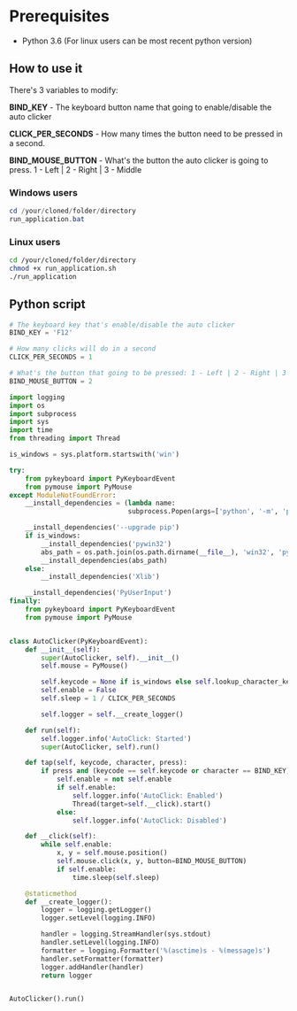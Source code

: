 # Prerequisites

- Python 3.6 (For linux users can be most recent python version)

## How to use it
There's 3 variables to modify:

**BIND_KEY** - The keyboard button name that going to enable/disable the auto clicker

**CLICK_PER_SECONDS** - How many times the button need to be pressed in a second.

**BIND_MOUSE_BUTTON** - What's the button the auto clicker is going to press. 1 - Left | 2 - Right | 3 - Middle

### Windows users
```powershell
cd /your/cloned/folder/directory
run_application.bat
```

### Linux users
```bash
cd /your/cloned/folder/directory
chmod +x run_application.sh
./run_application
```

## Python script
```python
# The keyboard key that's enable/disable the auto clicker
BIND_KEY = 'F12'

# How many clicks will do in a second
CLICK_PER_SECONDS = 1

# What's the button that going to be pressed: 1 - Left | 2 - Right | 3 - Middle
BIND_MOUSE_BUTTON = 2

import logging
import os
import subprocess
import sys
import time
from threading import Thread

is_windows = sys.platform.startswith('win')

try:
    from pykeyboard import PyKeyboardEvent
    from pymouse import PyMouse
except ModuleNotFoundError:
    __install_dependencies = (lambda name:
                              subprocess.Popen(args=['python', '-m', 'pip', 'install', *name.split(' ')]).communicate())

    __install_dependencies('--upgrade pip')
    if is_windows:
        __install_dependencies('pywin32')
        abs_path = os.path.join(os.path.dirname(__file__), 'win32', 'pyHook-1.5.1-cp36-cp36m-win32.whl')
        __install_dependencies(abs_path)
    else:
        __install_dependencies('Xlib')

    __install_dependencies('PyUserInput')
finally:
    from pykeyboard import PyKeyboardEvent
    from pymouse import PyMouse


class AutoClicker(PyKeyboardEvent):
    def __init__(self):
        super(AutoClicker, self).__init__()
        self.mouse = PyMouse()

        self.keycode = None if is_windows else self.lookup_character_keycode(BIND_KEY)
        self.enable = False
        self.sleep = 1 / CLICK_PER_SECONDS

        self.logger = self.__create_logger()

    def run(self):
        self.logger.info('AutoClick: Started')
        super(AutoClicker, self).run()

    def tap(self, keycode, character, press):
        if press and (keycode == self.keycode or character == BIND_KEY):
            self.enable = not self.enable
            if self.enable:
                self.logger.info('AutoClick: Enabled')
                Thread(target=self.__click).start()
            else:
                self.logger.info('AutoClick: Disabled')

    def __click(self):
        while self.enable:
            x, y = self.mouse.position()
            self.mouse.click(x, y, button=BIND_MOUSE_BUTTON)
            if self.enable:
                time.sleep(self.sleep)

    @staticmethod
    def __create_logger():
        logger = logging.getLogger()
        logger.setLevel(logging.INFO)

        handler = logging.StreamHandler(sys.stdout)
        handler.setLevel(logging.INFO)
        formatter = logging.Formatter('%(asctime)s - %(message)s')
        handler.setFormatter(formatter)
        logger.addHandler(handler)
        return logger


AutoClicker().run()
```
